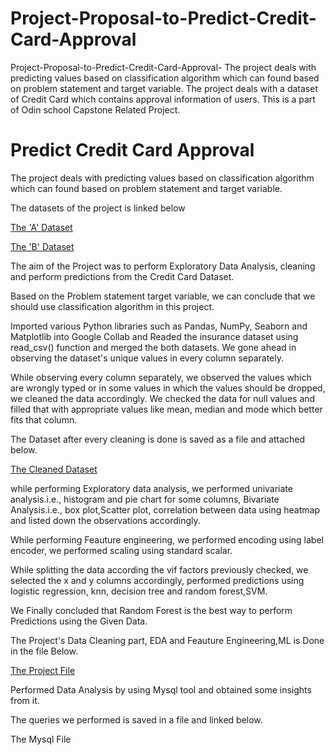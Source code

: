 # Project-Proposal-to-Predict-Credit-Card-Approval
Project-Proposal-to-Predict-Credit-Card-Approval-
The project deals with predicting values based on classification algorithm which can found based on problem statement and target variable. The project deals with a dataset of Credit Card which contains approval information of users. This is a part of Odin school Capstone Related Project.

# Predict Credit Card Approval
The project deals with predicting values based on classification algorithm which can found based on problem statement and target variable.

The datasets of the project is linked below

[The 'A' Dataset](https://github.com/shubh729/Project-Proposal-to-Predict-Credit-Card-Approval/blob/e47b04af57d59aaa405134cfbf0ef3e0e3600213/Credit_card.csv)

[The 'B' Dataset](https://github.com/shubh729/Project-Proposal-to-Predict-Credit-Card-Approval/blob/e47b04af57d59aaa405134cfbf0ef3e0e3600213/Credit_card_label.csv)

The aim of the Project was to perform Exploratory Data Analysis, cleaning and perform predictions from the Credit Card Dataset.

Based on the Problem statement target variable, we can conclude that we should use classification algorithm in this project.

Imported various Python libraries such as Pandas, NumPy, Seaborn and Matplotlib into Google Collab and Readed the insurance dataset using read_csv() function and merged the both datasets. We gone ahead in observing the dataset's unique values in every column separately.

While observing every column separately, we observed the values which are wrongly typed or in some values in which the values should be dropped, we cleaned the data accordingly. We checked the data for null values and filled that with appropriate values like mean, median and mode which better fits that column.

The Dataset after every cleaning is done is saved as a file and attached below.

[The Cleaned Dataset](https://github.com/shubh729/Project-Proposal-to-Predict-Credit-Card-Approval/blob/79e6d0115279d9befc2b57c61915e60cb2c4820e/Cleaned_dataset.csv)

while performing Exploratory data analysis, we performed univariate analysis.i.e., histogram and pie chart for some columns, Bivariate Analysis.i.e., box plot,Scatter plot, correlation between data using heatmap and listed down the observations accordingly.

While performing Feauture engineering, we performed encoding using label encoder, we performed scaling using standard scalar.

While splitting the data according the vif factors previously checked, we selected the x and y columns accordingly, performed predictions using logistic regression, knn, decision tree and random forest,SVM.

We Finally concluded that Random Forest is the best way to perform Predictions using the Given Data.

The Project's Data Cleaning part, EDA and Feauture Engineering,ML is Done in the file Below.

[The Project File](https://github.com/shubh729/Project-Proposal-to-Predict-Credit-Card-Approval/blob/0634e124a068deb78265d98ded5da593e86a456d/Analysing_Credit_Card__Dataset.ipynb)

Performed Data Analysis by using Mysql tool and obtained some insights from it.

The queries we performed is saved in a file and linked below.

The Mysql File
